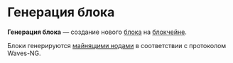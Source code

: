 # Генерация блока

**Генерация блока** — создание нового [блока](/blockchain/block.md) на [блокчейне](/blockchain/blockchain.md).

Блоки генерируются [майнящими нодами](/blockchain/node/mining-node.md) в соответствии с протоколом Waves-NG.
